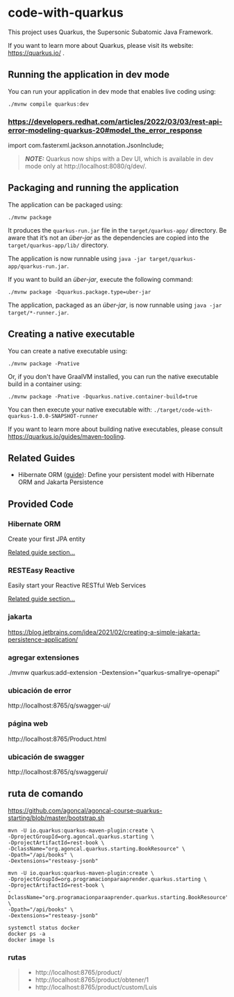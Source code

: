 # code-with-quarkus

This project uses Quarkus, the Supersonic Subatomic Java Framework.

If you want to learn more about Quarkus, please visit its website: https://quarkus.io/ .

## Running the application in dev mode

You can run your application in dev mode that enables live coding using:
```shell script
./mvnw compile quarkus:dev
```
### https://developers.redhat.com/articles/2022/03/03/rest-api-error-modeling-quarkus-20#model_the_error_response
import com.fasterxml.jackson.annotation.JsonInclude;

> **_NOTE:_**  Quarkus now ships with a Dev UI, which is available in dev mode only at http://localhost:8080/q/dev/.

## Packaging and running the application

The application can be packaged using:
```shell script
./mvnw package
```
It produces the `quarkus-run.jar` file in the `target/quarkus-app/` directory.
Be aware that it’s not an _über-jar_ as the dependencies are copied into the `target/quarkus-app/lib/` directory.

The application is now runnable using `java -jar target/quarkus-app/quarkus-run.jar`.

If you want to build an _über-jar_, execute the following command:
```shell script
./mvnw package -Dquarkus.package.type=uber-jar
```

The application, packaged as an _über-jar_, is now runnable using `java -jar target/*-runner.jar`.

## Creating a native executable

You can create a native executable using: 
```shell script
./mvnw package -Pnative
```

Or, if you don't have GraalVM installed, you can run the native executable build in a container using: 
```shell script
./mvnw package -Pnative -Dquarkus.native.container-build=true
```

You can then execute your native executable with: `./target/code-with-quarkus-1.0.0-SNAPSHOT-runner`

If you want to learn more about building native executables, please consult https://quarkus.io/guides/maven-tooling.

## Related Guides

- Hibernate ORM ([guide](https://quarkus.io/guides/hibernate-orm)): Define your persistent model with Hibernate ORM and Jakarta Persistence

## Provided Code

### Hibernate ORM

Create your first JPA entity

[Related guide section...](https://quarkus.io/guides/hibernate-orm)



### RESTEasy Reactive

Easily start your Reactive RESTful Web Services

[Related guide section...](https://quarkus.io/guides/getting-started-reactive#reactive-jax-rs-resources)

### jakarta
https://blog.jetbrains.com/idea/2021/02/creating-a-simple-jakarta-persistence-application/

### agregar extensiones
./mvnw quarkus:add-extension -Dextension="quarkus-smallrye-openapi"

### ubicación de error
http://localhost:8765/q/swagger-ui/

### página web
http://localhost:8765/Product.html

### ubicación de swagger
http://localhost:8765/q/swaggerui/

## ruta de comando
https://github.com/agoncal/agoncal-course-quarkus-starting/blob/master/bootstrap.sh

```shell script
mvn -U io.quarkus:quarkus-maven-plugin:create \
-DprojectGroupId=org.agoncal.quarkus.starting \
-DprojectArtifactId=rest-book \
-DclassName="org.agoncal.quarkus.starting.BookResource" \
-Dpath="/api/books" \
-Dextensions="resteasy-jsonb" 
```

```shell script
mvn -U io.quarkus:quarkus-maven-plugin:create \
-DprojectGroupId=org.programacionparaaprender.quarkus.starting \
-DprojectArtifactId=rest-book \
-DclassName="org.programacionparaaprender.quarkus.starting.BookResource" \
-Dpath="/api/books" \
-Dextensions="resteasy-jsonb" 
```


```shell script
systemctl status docker
docker ps -a
docker image ls
```

### rutas
>- http://localhost:8765/product/
>- http://localhost:8765/product/obtener/1
>- http://localhost:8765/product/custom/Luis

